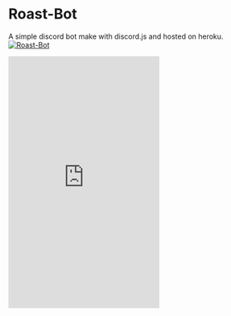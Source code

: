 # Roast-Bot
A simple discord bot make with discord.js and hosted on heroku.<br>
<a href="https://discordbots.org/bot/461361233644355595" >
  <img src="https://discordbots.org/api/widget/461361233644355595.svg" alt="Roast-Bot" />
</a>
<iframe id = "roast_bot_iframe" src="https://discordapp.com/widget?id=461362371139469328&amp; theme=dark" height = "500px"allowtransparency="true" frameborder="0"></iframe>